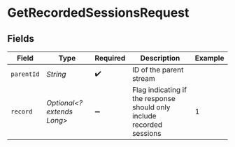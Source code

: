 # GetRecordedSessionsRequest


## Fields

| Field                                                                  | Type                                                                   | Required                                                               | Description                                                            | Example                                                                |
| ---------------------------------------------------------------------- | ---------------------------------------------------------------------- | ---------------------------------------------------------------------- | ---------------------------------------------------------------------- | ---------------------------------------------------------------------- |
| `parentId`                                                             | *String*                                                               | :heavy_check_mark:                                                     | ID of the parent stream                                                |                                                                        |
| `record`                                                               | *Optional<? extends Long>*                                             | :heavy_minus_sign:                                                     | Flag indicating if the response should only include recorded<br/>sessions<br/> | 1                                                                      |